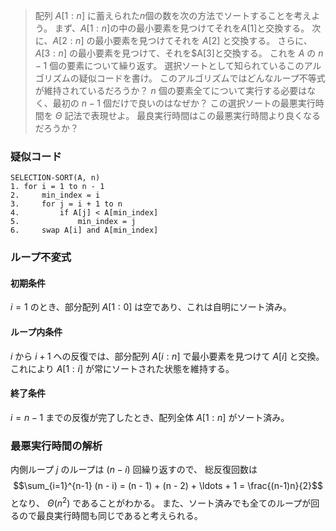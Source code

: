 >配列 $A[1:n]$ に蓄えられた$n$個の数を次の方法でソートすることを考えよう。
まず、$A[1:n]$の中の最小要素を見つけてそれを$A[1]$と交換する。
次に、$A[2:n]$ の最小要素を見つけてそれを $A[2]$ と交換する。
さらに、$A[3:n]$ の最小要素を見つけて、それを$A[3]と交換する。
これを $A$ の $n-1$ 個の要素について繰り返す。
選択ソートとして知られているこのアルゴリズムの疑似コードを書け。
このアルゴリズムではどんなループ不等式が維持されているだろうか？
$n$ 個の要素全てについて実行する必要はなく、最初の $n-1$ 個だけで良いのはなぜか？
この選択ソートの最悪実行時間を $\Theta$ 記法で表現せよ。
最良実行時間はこの最悪実行時間より良くなるだろうか？


### 疑似コード
```
SELECTION-SORT(A, n)
1. for i = 1 to n - 1 
2.     min_index = i
3.     for j = i + 1 to n
4.         if A[j] < A[min_index]
5.             min_index = j
6.     swap A[i] and A[min_index]
```

### ループ不変式
#### 初期条件
  $i = 1$ のとき、部分配列 $A[1:0]$ は空であり、これは自明にソート済み。
    
#### ループ内条件
  $i$ から $i+1$ への反復では、部分配列 $A[i:n]$ で最小要素を見つけて $A[i]$ と交換。これにより $A[1:i]$ が常にソートされた状態を維持する。
    
#### 終了条件
  $i = n - 1$ までの反復が完了したとき、配列全体 $A[1:n]$ がソート済み。

### 最悪実行時間の解析

内側ループ $j$ のループは $(n - i)$ 回繰り返すので、
総反復回数は
$$\sum_{i=1}^{n-1} (n - i) = (n - 1) + (n - 2) + \ldots + 1 = \frac{(n-1)n}{2}$$
となり、
$\Theta (n^2)$ であることがわかる。
また、ソート済みでも全てのループが回るので最良実行時間も同じであると考えられる。
